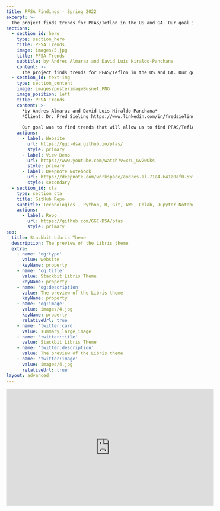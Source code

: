 ```yaml
---
title: PFSA Findings - Spring 2022
excerpt: >-
  The project finds trends for PFAS/Teflon in the US and GA. Our goal is to be able to prevent any harm to people from PFAS at any site and find the offenders causing it.
sections:
  - section_id: hero
    type: section_hero
    title: PFSA Trends
    image: images/5.jpg
    title: PFSA Trends
    subtitle: by Andres Almaraz and David Luis Hiraldo-Panchana
    content: >-
      The project finds trends for PFAS/Teflon in the US and GA. Our goal is to be able to prevent any harm to people from PFAS at any site and find the offenders causing it.
  - section_id: text-img
    type: section_content
    image: images/posterimageBusnet.PNG
    image_position: left
    title: PFSA Trends 
    content: >-
      *by Andres Almaraz and David Luis Hiraldo-Panchana*  
      *Client: Dr. Fred Sieling https://www.linkedin.com/in/fredsieling/*  
      
      Our goal was to find trends that will allow us to find PFAS/Teflon in US and GA. It is a manufactured chemical that can cause serious health issues if it enters a person's blood system. Teflon which can contain a chemical of PFAS and can be found on materials like nonstick pan or water repellent clothing. The chemical can never fully go away since it stays wherever it is left whether it is in the air, water, or someone’s body. In addition to our goal, we want to be able to prevent any harm to people from PFAS at any site and find the offenders causing it.
    actions:
      - label: Website
        url: https://ggc-dsa.github.io/pfas/
        style: primary
      - label: View Demo
        url: https://www.youtube.com/watch?v=xrL_Gv2wUks
        style: primary
      - label: Deepnote Notebook
        url: https://deepnote.com/workspace/andres-al-71a4-641a0af0-55f4-45b5-b3cd-3b9eadbe9894/project/Capstone-1c411a1a-39b3-482a-9f41-b53f24acaa96/notebook/Capstone-6003edde86c04fac8d3d68d647e3a29d
        style: secondary
  - section_id: cta
    type: section_cta
    title: GitHub Repo
    subtitle: Technologies - Python, R, Git, AWS, Colab, Jupyter Notebooks, Tableau, uwsgi, nginx, tmux, cron, notepad++, AWS CLI
    actions:
      - label: Repo
        url: https://github.com/GGC-DSA/pfas
        style: primary
seo:
  title: Stackbit Libris Theme
  description: The preview of the Libris theme
  extra:
    - name: 'og:type'
      value: website
      keyName: property
    - name: 'og:title'
      value: Stackbit Libris Theme
      keyName: property
    - name: 'og:description'
      value: The preview of the Libris theme
      keyName: property
    - name: 'og:image'
      value: images/4.jpg
      keyName: property
      relativeUrl: true
    - name: 'twitter:card'
      value: summary_large_image
    - name: 'twitter:title'
      value: Stackbit Libris Theme
    - name: 'twitter:description'
      value: The preview of the Libris theme
    - name: 'twitter:image'
      value: images/4.jpg
      relativeUrl: true
layout: advanced
---
```

<iframe width="560" height="315" src="https://www.youtube.com/embed/8uuFIi-ghPI" frameborder="0" allow="accelerometer; autoplay; clipboard-write; encrypted-media; gyroscope; picture-in-picture" allowfullscreen></iframe>
